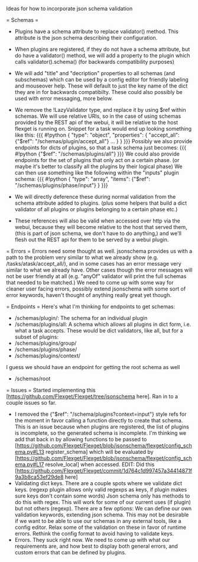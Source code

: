 Ideas for how to incorporate json schema validation

= Schemas =
- Plugins have a schema attribute to replace validator() method. This attribute is the json schema describing their configuration.
- When plugins are registered, if they do not have a schema attribute, but do have a validator() method, we will add a property to the plugin which calls validator().schema() (for backwards compatibility purposes)
- We will add "title" and "decription" properties to all schemas (and subschemas) which can be used by a config editor for friendly labeling and mouseover help. These will default to just the key name of the dict they are in for backwards compatibilty. These could also possibly be used with error messaging, more below.
- We remove the !LazyValidator type, and replace it by using $ref within schemas. We will use relative URIs, so in the case of using schemas provided by the REST api of the webui, it will be relative to the host flexget is running on. Snippet for a task would end up looking something like this:
{{{
#!python
{
    "type": "object",
    "properties": {
        "accept_all": {"$ref": "/schemas/plugin/accept_all"}
        ...
    }
}
}}}
Possibly we also provide endpoints for dicts of plugins, so that a task schema just becomes:
{{{
#!python
{"$ref": "/schemas/plugins/all"}
}}}
We could also provide endpoints for the set of plugins that only act on a certain phase. (or maybe it's better to classify all the plugins by their logical phase) We can then use something like the following within the "inputs" plugin schema:
{{{
#!python
{
    "type": "array",
    "items": {"$ref": "/schemas/plugins/phase/input"}
}
}}}

- We will directly deference these during normal validation from the schema attribute added to plugins. (plus some helpers that build a dict validator of all plugins or plugins belonging to a certain phase etc.)
- These references will also be valid when accessed over http via the webui, because they will become relative to the host that served them, (this is part of json schema, we don't have to do anything,) and we'll flesh out the REST api for them to be served by a webui plugin.

= Errors =
Errors need some thought as well. jsonschema provides us with a path to the problem very similar to what we already show (e.g. /tasks/atask/accept_all/), and in some cases has an error message very similar to what we already have. Other cases though the error messages will not be user friendly at all (e.g. "anyOf" validator will print the full schemas that needed to be matched.)
We need to come up with some way for cleaner user facing errors, possibly extend jsonschema with some sort of error keywords, haven't thought of anything really great yet though.

= Endpoints =
Here's what I'm thinking for endpoints to get schemas:
- /schemas/plugin/<nameofplugin>: The schema for an individual plugin
- /schemas/plugins/all: A schema which allows all plugins in dict form, i.e. what a task accepts.
These would be dict validators, like all, but for a subset of plugins:
- /schemas/plugins/group/<groupname>
- /schemas/plugins/phase/<phasename>
- /schemas/plugins/context/<contextname>

I guess we should have an endpoint for getting the root schema as well
- /schemas/root

= Issues =
Started implementing this [https://github.com/Flexget/Flexget/tree/jsonschema here]. Ran in to a couple issues so far.
- I removed the {"$ref": "/schema/plugins?context=input"} style refs for the moment in favor calling a function directly to create that schema.
This is an issue because when plugins are registered, the list of plugins is incomplete, so the generated schema is incomplete.
I'm thinking we add that back in by allowing functions to be passed to [https://github.com/Flexget/Flexget/blob/jsonschema/flexget/config_schema.py#L13 register_schema] which will be evaluated by [https://github.com/Flexget/Flexget/blob/jsonschema/flexget/config_schema.py#L17 resolve_local] when accessed. EDIT: Did this [https://github.com/Flexget/Flexget/commit/1d764c1d997457a34414871f9a3b8ca53ef29de8 here]
- Validating dict keys.
There are a couple spots where we validate dict keys. (regexp plugin allows only valid regexps as keys, if plugin makes sure keys don't contain some words)
Json schema only has methods to do this with regex. This will work for some of our current uses (if plugin) but not others (regexp). There are a few options:
We can define our own validation keywords, extending json schema. This may not be desirable if we want to be able to use our schemas in any external tools, like a config editor.
Relax some of the validation on these in favor of runtime errors.
Rethink the config format to avoid having to validate keys.
- Errors.
They suck right now. We need to come up with what our requirements are, and how best to display both general errors, and custom errors that can be defined by plugins.